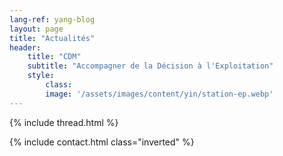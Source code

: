 ```yaml
---
lang-ref: yang-blog
layout: page
title: "Actualités"
header:
    title: "CDM"
    subtitle: "Accompagner de la Décision à l'Exploitation"
    style:
        class:
        image: '/assets/images/content/yin/station-ep.webp'
---
```


{% include thread.html %}

{% include contact.html class="inverted" %}
